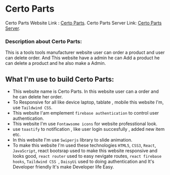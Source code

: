 
# Certo Parts

Certo Parts Website Link : [Certo Parts](https://certo-parts.web.app).
Certo Parts Server Link: [Certo Parts Server](https://secret-reaches-23415.herokuapp.com/).

### Description about Certo Parts:
This is a tools tools manufacturer website user can order a product and user can delete order. And This website have a admin he can Add a product he can delete a product and he also make a Admin.

## What I'm use to build Certo Parts:
- This website name is Certo Parts. In this website user can a order and he can delete her order.
- To Responsive for all  like device laptop, tablate , mobile this website I'm, use `Taildwind CSS`.
- This website I'am emplement `firebase authentication` to control user authentication.
- This website I'm use `Fontawsome icons` for website professtional look.
- use `toastify` to notification , like user login succesfully , added new item etc.
- In this website I'm use `Swiperjs` library to slide animation.  
- To make this website I'm used these technologies `HTML5`, `CSS3`, `React`, `JavaScript`, react bootsrap used to make this website responsive and looks good, `react router` used to easy nevigate routes, `react firebase hooks`, `Taildwind CSS `, `DaisyUi` used to doing authentication and It's Developer friendly It's make Developer life Easy.  
